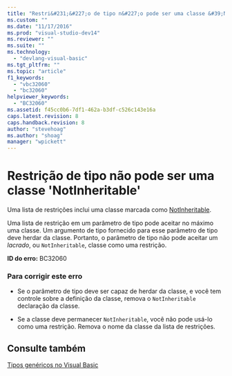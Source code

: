 ```yaml
---
title: "Restri&#231;&#227;o de tipo n&#227;o pode ser uma classe &#39;NotInheritable&#39; | Microsoft Docs"
ms.custom: ""
ms.date: "11/17/2016"
ms.prod: "visual-studio-dev14"
ms.reviewer: ""
ms.suite: ""
ms.technology: 
  - "devlang-visual-basic"
ms.tgt_pltfrm: ""
ms.topic: "article"
f1_keywords: 
  - "vbc32060"
  - "bc32060"
helpviewer_keywords: 
  - "BC32060"
ms.assetid: f45cc0b6-7df1-462a-b3df-c526c143e16a
caps.latest.revision: 8
caps.handback.revision: 8
author: "stevehoag"
ms.author: "shoag"
manager: "wpickett"
---
```

# Restri&#231;&#227;o de tipo n&#227;o pode ser uma classe &#39;NotInheritable&#39;
Uma lista de restrições inclui uma classe marcada como [NotInheritable](/dotnet/visual-basic/language-reference/modifiers/notinheritable).  
  
 Uma lista de restrição em um parâmetro de tipo pode aceitar no máximo uma classe. Um argumento de tipo fornecido para esse parâmetro de tipo deve herdar da classe. Portanto, o parâmetro de tipo não pode aceitar um *lacrado*, ou `NotInheritable`, classe como uma restrição.  
  
 **ID do erro:** BC32060  
  
### Para corrigir este erro  
  
-   Se o parâmetro de tipo deve ser capaz de herdar da classe, e você tem controle sobre a definição da classe, remova o `NotInheritable` declaração da classe.  
  
-   Se a classe deve permanecer `NotInheritable`, você não pode usá\-lo como uma restrição. Remova o nome da classe da lista de restrições.  
  
## Consulte também  
 [Tipos genéricos no Visual Basic](/dotnet/visual-basic/programming-guide/language-features/data-types/generic-types)